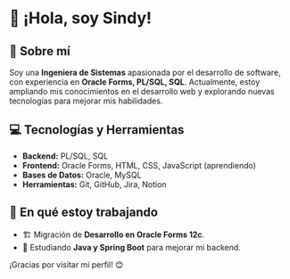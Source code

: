 # 👋 ¡Hola, soy Sindy!

## 🚀 Sobre mí

Soy una **Ingeniera de Sistemas** apasionada por el desarrollo de software, con experiencia en **Oracle Forms, PL/SQL, SQL**. Actualmente, estoy ampliando mis conocimientos en el desarrollo web y explorando nuevas tecnologías para mejorar mis habilidades.

## 💻 Tecnologías y Herramientas

- **Backend:** PL/SQL, SQL
- **Frontend:** Oracle Forms, HTML, CSS, JavaScript (aprendiendo)
- **Bases de Datos:** Oracle, MySQL
- **Herramientas:** Git, GitHub, Jira, Notion

## 📌 En qué estoy trabajando

- 🏗️ Migración de **Desarrollo en Oracle Forms 12c**.
- 📖 Estudiando **Java y Spring Boot** para mejorar mi backend.

¡Gracias por visitar mi perfil! 😊

